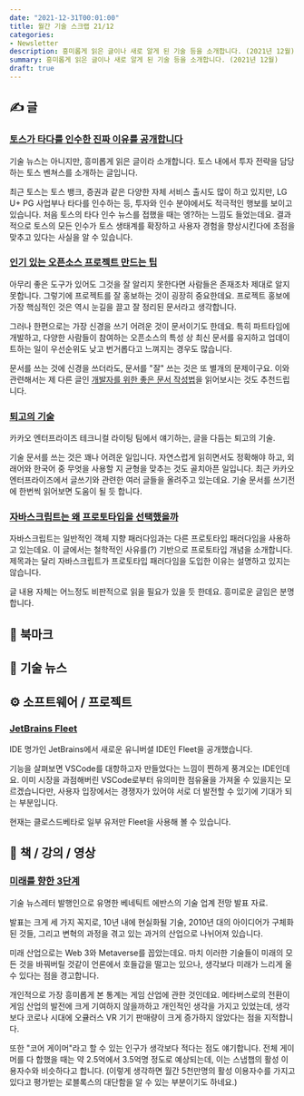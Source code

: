 ```yaml
---
date: "2021-12-31T00:01:00"
title: 월간 기술 스크랩 21/12
categories:
- Newsletter
description: 흥미롭게 읽은 글이나 새로 알게 된 기술 등을 소개합니다. (2021년 12월)
summary: 흥미롭게 읽은 글이나 새로 알게 된 기술 등을 소개합니다. (2021년 12월)
draft: true
---
```


## ✍️ 글

### [토스가 타다를 인수한 진짜 이유를 공개합니다](https://blog.toss.im/article/outside-the-box)

기술 뉴스는 아니지만, 흥미롭게 읽은 글이라 소개합니다.
토스 내에서 투자 전략을 담당하는 토스 벤쳐스를 소개하는 글입니다.

최근 토스는 토스 뱅크, 증권과 같은 다양한 자체 서비스 출시도 많이 하고 있지만,
LG U+ PG 사업부나 타다를 인수하는 등, 투자와 인수 분야에서도 적극적인 행보를 보이고 있습니다.
처음 토스의 타다 인수 뉴스를 접했을 때는 엥?하는 느낌도 들었는데요.
결과적으로 토스의 모든 인수가 토스 생태계를 확장하고 사용자 경험을 향상시킨다에 초점을 맞추고 있다는 사실을 알 수 있습니다.

### [인기 있는 오픈소스 프로젝트 만드는 팁](https://news.hada.io/topic?id=5379)

아무리 좋은 도구가 있어도 그것을 잘 알리지 못한다면 사람들은 존재조차 제대로 알지 못합니다.
그렇기에 프로젝트를 잘 홍보하는 것이 굉장히 중요한데요.
프로젝트 홍보에 가장 핵심적인 것은 역시 눈길을 끌고 잘 정리된 문서라고 생각합니다.

그러나 한편으로는 가장 신경을 쓰기 어려운 것이 문서이기도 한데요.
특히 파트타임에 개발하고, 다양한 사람들이 참여하는 오픈소스의 특성 상 최신 문서를 유지하고
업데이트하는 일이 우선순위도 낮고 번거롭다고 느껴지는 경우도 많습니다.

문서를 쓰는 것에 신경을 쓰더라도, 문서를 "잘" 쓰는 것은 또 별개의 문제이구요.
이와 관련해서는 제 다른 글인 [개발자를 위한 좋은 문서 작성법](https://ryanking13.github.io/2021/08/16/writing-a-good-documentation.html)을 읽어보시는 것도 추천드립니다.

### [퇴고의 기술](https://tech.kakaoenterprise.com/125)

카카오 엔터프라이즈 테크니컬 라이팅 팀에서 얘기하는, 글을 다듬는 퇴고의 기술.

기술 문서를 쓰는 것은 꽤나 어려운 일입니다. 자연스럽게 읽히면서도 정확해야 하고,
외래어와 한국어 중 무엇을 사용할 지 균형을 맞추는 것도 골치아픈 일입니다.
최근 카카오 엔터프라이즈에서 글쓰기와 관련한 여러 글들을 올려주고 있는데요.
기술 문서를 쓰기전에 한번씩 읽어보면 도움이 될 듯 합니다.

### [자바스크립트는 왜 프로토타입을 선택했을까](https://medium.com/@limsungmook/%EC%9E%90%EB%B0%94%EC%8A%A4%ED%81%AC%EB%A6%BD%ED%8A%B8%EB%8A%94-%EC%99%9C-%ED%94%84%EB%A1%9C%ED%86%A0%ED%83%80%EC%9E%85%EC%9D%84-%EC%84%A0%ED%83%9D%ED%96%88%EC%9D%84%EA%B9%8C-997f985adb42)

자바스크립트는 일반적인 객체 지향 패러다임과는 다른 프로토타입 패러다임을 사용하고 있는데요.
이 글에서는 철학적인 사유를(?) 기반으로 프로토타입 개념을 소개합니다.
제목과는 달리 자바스크립트가 프로토타입 패러다임을 도입한 이유는 설명하고 있지는 않습니다.

글 내용 자체는 어느정도 비판적으로 읽을 필요가 있을 듯 한데요. 흥미로운 글임은 분명합니다.


## 📌 북마크

## 📰 기술 뉴스

## ⚙️ 소프트웨어 / 프로젝트

### [JetBrains Fleet](https://www.jetbrains.com/fleet/)

IDE 명가인 JetBrains에서 새로운 유니버셜 IDE인 Fleet을 공개했습니다.

기능을 살펴보면 VSCode를 대항하고자 만들었다는 느낌이 찐하게 풍겨오는 IDE인데요.
이미 시장을 과점해버린 VSCode로부터 유의미한 점유율을 가져올 수 있을지는 모르겠습니다만,
사용자 입장에서는 경쟁자가 있어야 서로 더 발전할 수 있기에 기대가 되는 부분입니다.

현재는 클로스드베타로 일부 유저만 Fleet을 사용해 볼 수 있습니다.

## 📙 책 / 강의 / 영상

### [미래를 향한 3단계](https://docs.google.com/presentation/d/e/2PACX-1vQ7SMsN9eNN8fEyI8kACmLA8wteNtYpzF9tBPoeUWAbKMK-C7VvFgex70k58PtftPCYlvsIQhqGxFtO/embed?start=false&loop=false&delayms=60000&slide=id.p1)

기술 뉴스레터 발행인으로 유명한 베네틱트 에반스의 기술 업계 전망 발표 자료.

발표는 크게 세 가지 꼭지로, 10년 내에 현실화될 기술, 2010년 대의 아이디어가 구체화된 것들,
그리고 변혁의 과정을 겪고 있는 과거의 산업으로 나뉘어져 있습니다.

미래 산업으로는 Web 3와 Metaverse를 꼽았는데요.
마치 이러한 기술들이 미래의 모든 것을 바꿔버릴 것같이 언론에서 호들갑을 떨고는 있으나,
생각보다 미래가 느리게 올 수 있다는 점을 경고합니다.

개인적으로 가장 흥미롭게 본 통계는 게임 산업에 관한 것인데요.
메타버스로의 전환이 게임 산업의 발전에 크게 기여하지 않을까하고 개인적인 생각을 가지고 있었는데,
생각보다 코로나 시대에 오큘러스 VR 기기 판매량이 크게 증가하지 않았다는 점을 지적합니다.

또한 "코어 게이머"라고 할 수 있는 인구가 생각보다 적다는 점도 얘기합니다.
전체 게이머를 다 합했을 때는 약 2.5억에서 3.5억명 정도로 예상되는데,
이는 스냅챕의 활성 이용자수와 비슷하다고 합니다.
(이렇게 생각하면 월간 5천만명의 활성 이용자수를 가지고 있다고 평가받는 로블록스의 대단함을 알 수 있는 부분이기도 하네요.)
